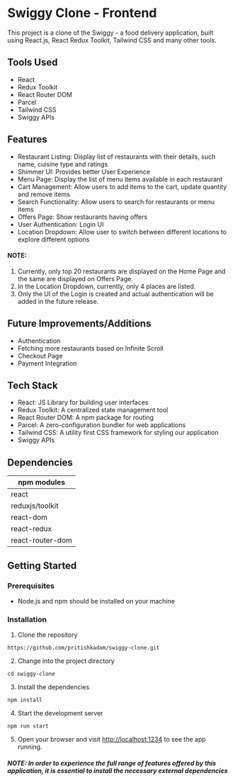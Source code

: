 # Swiggy Clone - Frontend

This project is a clone of the Swiggy - a food delivery application, built using React.js, React Redux Toolkit, Tailwind CSS and many other tools.

## Tools Used

* React
* Redux Toolkit
* React Router DOM
* Parcel
* Tailwind CSS
* Swiggy APIs

## Features
* Restaurant Listing: Display list of restaurants with their details, such name, cuisine type and ratings
* Shimmer UI: Provides better User Experience
* Menu Page: Display the list of menu items available in each restaurant
* Cart Management: Allow users to add items to the cart, update quantity and remove items
* Search Functionality: Allow users to search for restaurants or menu items
* Offers Page: Show restaurants having offers
* User Authentication: Login UI
* Location Dropdown: Allow user to switch between different locations to explore different options

#### NOTE: 
1. Currently, only top 20 restaurants are displayed on the Home Page and the same are displayed on Offers Page.
2. In the Location Dropdown, currently, only 4 places are listed.
3. Only the UI of the Login is created and actual authentication will be added in the future release.

## Future Improvements/Additions
* Authentication
* Fetching more restaurants based on Infinite Scroll
* Checkout Page 
* Payment Integration

## Tech Stack
* React: JS Library for building user interfaces
* Redux Toolkit: A centralized state management tool
* React Router DOM: A npm package for routing
* Parcel: A zero-configuration bundler for web applications
* Tailwind CSS: A utility first CSS framework for styling our application
* Swiggy APIs

## Dependencies
| npm modules  |
| ------------- |
| react      | 
| reduxjs/toolkit    | 
| react-dom      | 
| react-redux      | 
| react-router-dom      | 


## Getting Started

### Prerequisites
* Node.js and npm should be installed on your machine

### Installation
1. Clone the repository
```
https://github.com/pritishkadam/swiggy-clone.git
```
2. Change into the project directory
```
cd swiggy-clone
```
3. Install the dependencies
```
npm install
```
4. Start the development server
```
npm run start
```
5. Open your browser and visit [http://localhost:1234](http://localhost:1234) to see the app running.

##### NOTE: In order to experience the full range of features offered by this application, it is essential to install the necessary external dependencies